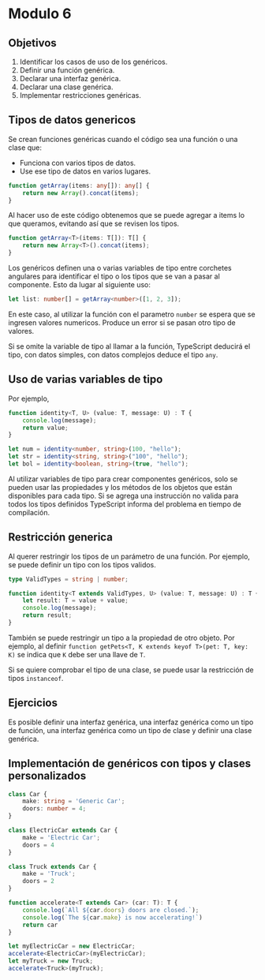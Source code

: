 # Modulo 6

## Objetivos

1. Identificar los casos de uso de los genéricos.
2. Definir una función genérica.
3. Declarar una interfaz genérica.
4. Declarar una clase genérica.
5. Implementar restricciones genéricas.

## Tipos de datos genericos

Se crean funciones genéricas cuando el código sea una función o una clase que:

- Funciona con varios tipos de datos.
- Use ese tipo de datos en varios lugares.

```ts
function getArray(items: any[]): any[] {
    return new Array().concat(items);
}
```

Al hacer uso de este código obtenemos que se puede agregar a items lo que queramos, evitando así que se revisen los tipos.

```ts
function getArray<T>(items: T[]): T[] {
    return new Array<T>().concat(items);
}
```

Los genéricos definen una o varias variables de tipo entre corchetes angulares para identificar el tipo o los tipos que se van a pasar al componente. Esto da lugar al siguiente uso:

```ts
let list: number[] = getArray<number>([1, 2, 3]);
```

En este caso, al utilizar la función con el parametro `number` se espera que se ingresen valores numericos. Produce un error si se pasan otro tipo de valores.

Si se omite la variable de tipo al llamar a la función, TypeScript deducirá el tipo, con datos simples, con datos complejos deduce el tipo `any`.

## Uso de varias variables de tipo

Por ejemplo,

```ts
function identity<T, U> (value: T, message: U) : T {
    console.log(message);
    return value;
}

let num = identity<number, string>(100, "hello");
let str = identity<string, string>("100", "hello");
let bol = identity<boolean, string>(true, "hello");
```

Al utilizar variables de tipo para crear componentes genéricos, solo se pueden usar las propiedades y los métodos de los objetos que están disponibles para cada tipo. Si se agrega una instrucción no valida para todos los tipos definidos TypeScript informa del problema en tiempo de compilación.

## Restricción generica

Al querer restringir los tipos de un parámetro de una función. Por ejemplo, se puede definir un tipo con los tipos validos.

```ts
type ValidTypes = string | number;

function identity<T extends ValidTypes, U> (value: T, message: U) : T {
    let result: T = value + value;
    console.log(message);
    return result;
}
```

También se puede restringir un tipo a la propiedad de otro objeto. Por ejemplo, al definir `function getPets<T, K extends keyof T>(pet: T, key: K)` se indica que `K` debe ser una llave de `T`.

Si se quiere comprobar el tipo de una clase, se puede usar la restricción de tipos `instanceof`.

## Ejercicios

Es posible definir una interfaz genérica, una interfaz genérica como un tipo de función, una interfaz genérica como un tipo de clase y definir una clase genérica.

## Implementación de genéricos con tipos y clases personalizados

```ts
class Car {
    make: string = 'Generic Car';
    doors: number = 4;
}

class ElectricCar extends Car {
    make = 'Electric Car';
    doors = 4
}

class Truck extends Car {
    make = 'Truck';
    doors = 2
}

function accelerate<T extends Car> (car: T): T {
    console.log(`All ${car.doors} doors are closed.`);
    console.log(`The ${car.make} is now accelerating!`)
    return car
}

let myElectricCar = new ElectricCar;
accelerate<ElectricCar>(myElectricCar);
let myTruck = new Truck;
accelerate<Truck>(myTruck);
```


